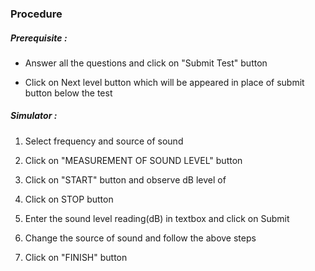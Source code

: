 ### Procedure

##### Prerequisite : 
- Answer all the questions and click on "Submit Test" button

- Click on Next level button which will be appeared in place of submit button below the test

##### Simulator :
1. Select frequency and source of sound

2. Click on "MEASUREMENT OF SOUND LEVEL" button

3. Click on "START" button and observe dB level of 

4. Click on STOP button

5. Enter the sound level reading(dB) in textbox and click on Submit 

6. Change the source of sound and follow the above steps

7. Click on "FINISH" button